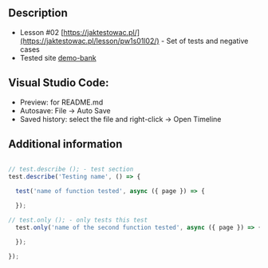 ## Description
- Lesson #02 [https://jaktestowac.pl/](https://jaktestowac.pl/lesson/pw1s01l02/) - Set of tests and negative cases
- Tested site [demo-bank](https://demo-bank.vercel.app/)

## Visual Studio Code:
- Preview: for README.md
- Autosave: File -> Auto Save
- Saved history: select the file and right-click -> Open Timeline

## Additional information
```TypeScript

// test.describe (); - test section
test.describe('Testing name', () => {

  test('name of function tested', async ({ page }) => {

  });

// test.only (); - only tests this test
  test.only('name of the second function tested', async ({ page }) => {

  });

});
```